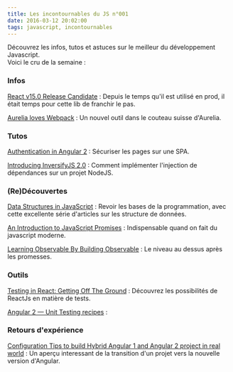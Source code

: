```yaml
---
title: Les incontournables du JS n°001
date: 2016-03-12 20:02:00
tags: javascript, incontournables
---
```

Découvrez les infos, tutos et astuces sur le meilleur du développement Javascript.  
Voici le cru de la semaine :  

### Infos

[React v15.0 Release Candidate](https://facebook.github.io/react/blog/2016/03/07/react-v15-rc1.html) : Depuis le temps qu'il est utilisé en prod, il était temps pour cette lib de franchir le pas.

[Aurelia loves Webpack](http://blog.durandal.io/2016/03/10/aurelia-loves-webpack/) : Un nouvel outil dans le couteau suisse d'Aurelia.

### Tutos

[Authentication in Angular 2](https://medium.com/@blacksonic86/authentication-in-angular-2-958052c64492) : Sécuriser les pages sur une SPA.


[Introducing InversifyJS 2.0](http://blog.wolksoftware.com/introducing-inversify-2) : Comment implémenter l'injection de dépendances sur un projet NodeJS.

### (Re)Découvertes

[Data Structures in JavaScript](http://blog.benoitvallon.com/category/data-structures-in-javascript/) : Revoir les bases de la programmation, avec cette excellente série d'articles sur les structure de données.

[An Introduction to JavaScript Promises](http://dev.paperlesspost.com/introduction-javascript-promises/205) : Indispensable quand on fait du javascript moderne.

[Learning Observable By Building Observable](https://medium.com/@benlesh/learning-observable-by-building-observable-d5da57405d87) : Le niveau au dessus après les promesses.


### Outils  

[Testing in React: Getting Off The Ground](https://medium.com/javascript-inside/testing-in-react-getting-off-the-ground-5f569f3088a) : Découvrez les possibilités de ReactJs en matière de tests.


[Angular 2 — Unit Testing recipes](https://medium.com/google-developer-experts/angular-2-unit-testing-with-jasmine-defe20421584) : 


### Retours d'expérience

[Configuration Tips to build Hybrid Angular 1 and Angular 2 project in real world](https://medium.com/@SevenLee/configuration-tips-to-build-hybrid-angular-1-and-angular-2-project-in-real-world-230b715629dc#.n3ldyilsr) : Un aperçu interessant de la transition d'un projet vers la nouvelle version d'Angular.